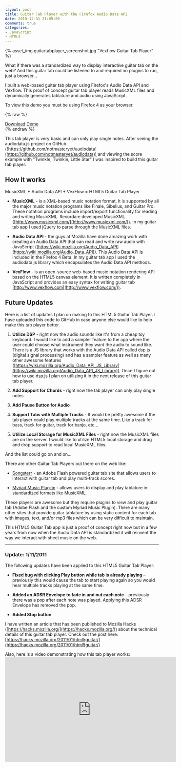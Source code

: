 ```yaml
---
layout: post
title: Guitar Tab Player with the Firefox Audio Data API
date: 2010-12-31 21:09:00
comments: true
categories:
- JavaScript
- HTML5
---
```


{% asset_img guitartabplayer_screenshot.jpg "Vexflow Guitar Tab Player" %}

What if there was a standardized way to display interactive guitar tab on the web? And this guitar tab could be listened to and required no plugins to run, just a browser...

I built a web-based guitar tab player using Firefox's Audio Data API and Vexflow. This proof of concept guitar tab player reads MusicXML files and dynamically generates tablature and audio using JavaScript.

<!--more-->


To view this demo you must be using Firefox 4 as your browser.


{% raw %}
<div class="button-container">
  <a href="https://github.com/gregjopa/HTML5-Guitar-Tab-Player" class="btn btn--primary">Download</a>
  <a href="http://gregjopa.me/code/html5/audio/tabplayer/" class="btn btn--primary">Demo</a>
</div>
{% endraw %}


This tab player is very basic and can only play single notes. After seeing the audiodata.js project on GitHub ([https://github.com/notmasteryet/audiodata](https://github.com/notmasteryet/audiodata)) and viewing the score example with "Twinkle, Twinkle, Little Star" I was inspired to build this guitar tab player.

## How it works

MusicXML + Audio Data API + VexFlow = HTML5 Guitar Tab Player

* __MusicXML__ - is a XML-based music notation format. It is supported by all the major music notation programs like Finale, Sibelius, and Guitar Pro. These notation programs include import/export functionality for reading and writing MusicXML. Recordare developed MusicXML ([http://www.musicxml.com/](http://www.musicxml.com/)). In my guitar tab app I used jQuery to parse through the MusicXML files.

* __Audio Data API__ - the guys at Mozilla have done amazing work with creating an Audio Data API that can read and write raw audio with JavaScript ([https://wiki.mozilla.org/Audio_Data_API](https://wiki.mozilla.org/Audio_Data_API)). This Audio Data API is included in the Firefox 4 Beta. In my guitar tab app I used the audiodata.js library which encapsulates the Audio Data API methods.

* __VexFlow__ - is an open-source web-based music notation rendering API based on the HTML5 canvas element. It is written completely in JavaScript and provides an easy syntax for writing guitar tab [http://www.vexflow.com](http://www.vexflow.com/)).


## Future Updates

Here is a list of updates I plan on making to this HTML5 Guitar Tab Player. I have uploaded this code to GitHub in case anyone else would like to help make this tab player better.

1. __Utilize DSP__ - right now the audio sounds like it's from a cheap toy keyboard. I would like to add a sampler feature to the app where the user could choose what instrument they want the audio to sound like. There is a JS library that works with the Audio Data API called dsp.js (digital signal processing) and has a sampler feature as well as many other awesome features ([https://wiki.mozilla.org/Audio_Data_API_JS_Library](https://wiki.mozilla.org/Audio_Data_API_JS_Library)). Once I figure out how to use dsp.js I plan on utilizing it in the next release of this guitar tab player.

2. __Add Support for Chords__ - right now the tab player can only play single notes.

3. __Add Pause Button for Audio__

4. __Support Tabs with Multiple Tracks__ - It would be pretty awesome if the tab player could play multiple tracks at the same time. Like a track for bass, track for guitar, track for banjo, etc...

5. __Utilize Local Storage for MusicXML Files__ - right now the MusicXML files are on the server. I would like to utilize HTML5 local storage and drag and drop support to read local MusicXML files.

And the list could go on and on...

There are other Guitar Tab Players out there on the web like:

* [Songsterr](https://www.songsterr.com/) - an Adobe Flash powered guitar tab site that allows users to interact with guitar tab and play multi-track scores.

* [Myriad Music Plug-in](http://www.myriad-online.com/en/products/mmplugin.htm) - allows users to display and play tablature in standardized formats like MusicXML.

These players are awesome but they require plugins to view and play guitar tab (Adobe Flash and the custom Myriad Music Plugin). There are many other sites that provide guitar tablature by using static content for each tab with images, text, and/or mp3 files which can be very difficult to maintain.

This HTML5 Guitar Tab app is just a proof of concept right now but in a few years from now when the Audio Data API is standardized it will reinvent the way we interact with sheet music on the web.

---

### Update: 1/11/2011

The following updates have been applied to this HTML5 Guitar Tab Player:

* __Fixed bug with clicking Play button while tab is already playing__ – previously this would cause the tab to start playing again so you would hear multiple tracks playing at the same time.

* __Added an ADSR Envelope to fade in and out each note__ – previously there was a pop after each note was played. Applying this ADSR Envelope has removed the pop.

* __Added Stop button__


I have written an article that has been published to Mozilla Hacks ([https://hacks.mozilla.org/](https://hacks.mozilla.org/)) about the technical details of this guitar tab player. Check out the post here: [https://hacks.mozilla.org/2011/01/html5guitar/](https://hacks.mozilla.org/2011/01/html5guitar/)

Also, here is a video demonstrating how this tab player works: <iframe width="560" height="345" src="https://www.youtube.com/embed/4MJeurIHf2I?rel=0" frameborder="0"></iframe>
